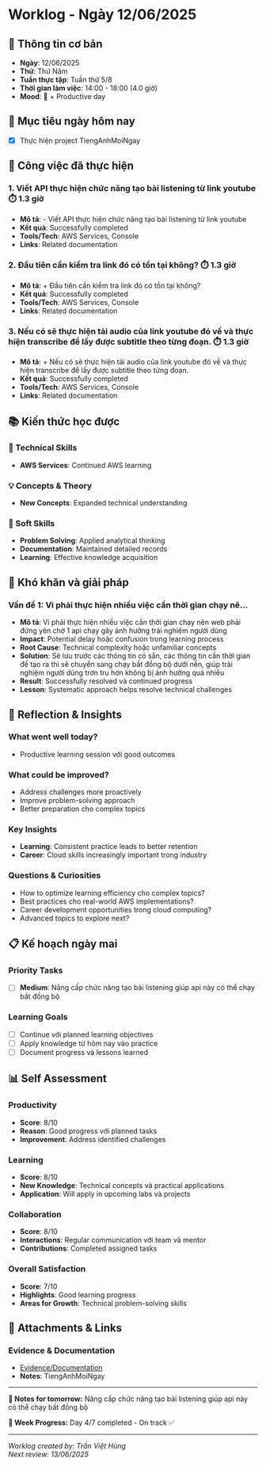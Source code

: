 # Worklog - Ngày 12/06/2025

## 📅 Thông tin cơ bản
- **Ngày**: 12/06/2025
- **Thứ**: Thứ Năm
- **Tuần thực tập**: Tuần thứ 5/8
- **Thời gian làm việc**: 14:00 - 18:00 (4.0 giờ)
- **Mood**: 🤔 + Productive day

## 🎯 Mục tiêu ngày hôm nay
- [x] Thực hiện project TiengAnhMoiNgay

## 💼 Công việc đã thực hiện

### 1. Viết API thực hiện chức năng tạo bài listening từ link youtube ⏱️ 1.3 giờ
- **Mô tả**: - Viết API thực hiện chức năng tạo bài listening từ link youtube
- **Kết quả**: Successfully completed
- **Tools/Tech**: AWS Services, Console
- **Links**: Related documentation

### 2. Đầu tiên cần kiểm tra link đó có tồn tại không? ⏱️ 1.3 giờ
- **Mô tả**: + Đầu tiên cần kiểm tra link đó có tồn tại không?
- **Kết quả**: Successfully completed
- **Tools/Tech**: AWS Services, Console
- **Links**: Related documentation

### 3. Nếu có sẽ thực hiện tải audio của link youtube đó về và thực hiện transcribe để lấy được subtitle theo từng đoạn. ⏱️ 1.3 giờ
- **Mô tả**: + Nếu có sẽ thực hiện tải audio của link youtube đó về và thực hiện transcribe để lấy được subtitle theo từng đoạn.
- **Kết quả**: Successfully completed
- **Tools/Tech**: AWS Services, Console
- **Links**: Related documentation

## 📚 Kiến thức học được

### 🔧 Technical Skills
- **AWS Services**: Continued AWS learning

### 💡 Concepts & Theory
- **New Concepts**: Expanded technical understanding

### 🤝 Soft Skills
- **Problem Solving**: Applied analytical thinking
- **Documentation**: Maintained detailed records
- **Learning**: Effective knowledge acquisition

## 🚧 Khó khăn và giải pháp

### Vấn đề 1: Vì phải thực hiện nhiều việc cần thời gian chạy nê...
- **Mô tả**: Vì phải thực hiện nhiều việc cần thời gian chạy nên web phải đứng yên chờ 1 api chạy gây ảnh hưởng trải nghiệm người dùng
- **Impact**: Potential delay hoặc confusion trong learning process
- **Root Cause**: Technical complexity hoặc unfamiliar concepts
- **Solution**: Sẽ lưu trước các thông tin có sẳn, các thông tin cần thời gian để tạo ra thì sẽ chuyển sang chạy bất đồng bộ dưới nền, giúp trải nghiệm người dùng trơn tru hơn không bị ảnh hưởng quá nhiều
- **Result**: Successfully resolved và continued progress
- **Lesson**: Systematic approach helps resolve technical challenges

## 💭 Reflection & Insights

### What went well today?
- Productive learning session với good outcomes

### What could be improved?
- Address challenges more proactively
- Improve problem-solving approach
- Better preparation cho complex topics

### Key Insights
- **Learning**: Consistent practice leads to better retention
- **Career**: Cloud skills increasingly important trong industry

### Questions & Curiosities
- How to optimize learning efficiency cho complex topics?
- Best practices cho real-world AWS implementations?
- Career development opportunities trong cloud computing?
- Advanced topics to explore next?

## 📋 Kế hoạch ngày mai

### Priority Tasks
- [ ] **Medium**: Nâng cấp chức năng tạo bài listening giúp api này có thể chạy bất đồng bộ

### Learning Goals
- [ ] Continue với planned learning objectives
- [ ] Apply knowledge từ hôm nay vào practice
- [ ] Document progress và lessons learned

## 📊 Self Assessment

### Productivity
- **Score**: 8/10
- **Reason**: Good progress với planned tasks
- **Improvement**: Address identified challenges

### Learning
- **Score**: 8/10
- **New Knowledge**: Technical concepts và practical applications
- **Application**: Will apply in upcoming labs và projects

### Collaboration
- **Score**: 8/10
- **Interactions**: Regular communication với team và mentor
- **Contributions**: Completed assigned tasks

### Overall Satisfaction
- **Score**: 7/10
- **Highlights**: Good learning progress
- **Areas for Growth**: Technical problem-solving skills

## 📎 Attachments & Links

### Evidence & Documentation
- [Evidence/Documentation](https://github.com/VietHung0901/TiengAnhMoiNgay/tree/DEV)
- **Notes**: TiengAnhMoiNgay

---

**📝 Notes for tomorrow:**
Nâng cấp chức năng tạo bài listening giúp api này có thể chạy bất đồng bộ

**🎯 Week Progress:**
Day 4/7 completed - On track ✅

---
*Worklog created by: Trần Việt Hùng*  
*Next review: 13/06/2025*